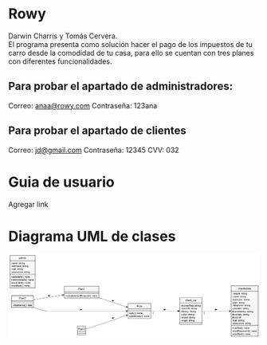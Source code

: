 # Rowy
Darwin Charris y Tomás Cervera.
<br>
El programa presenta como solución hacer el pago de los impuestos de tu carro desde la comodidad de tu casa, para ello se cuentan con tres planes con diferentes funcionalidades.
## Para probar el apartado de administradores:
Correo: anaa@rowy.com
Contraseña: 123ana
## Para probar el apartado de clientes
Correo: jd@gmail.com
Contraseña: 12345
CVV: 032
# Guia de usuario
Agregar link
# Diagrama UML de clases
<img src="RowyUML.png" alt="Diagrama"/>

